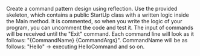 Create a command pattern design using reflection. Use the provided skeleton, which contains a public StartUp class with a written logic inside the Main method. It is commented, so when you write the logic of your program, you can uncomment the code and test it. The input of commands will be received until the "Exit" command. Each command line will look as it follows: "{CommandName} {CommandArgs}". CommandName will be as follows: "Hello" -> executing HelloCommand and so on.
